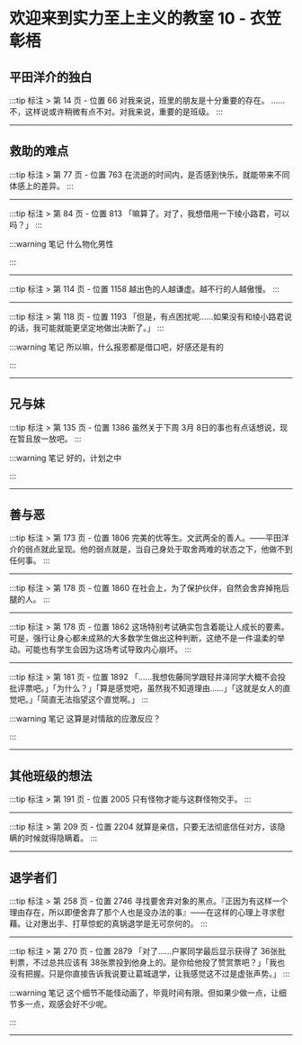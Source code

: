 # 欢迎来到实力至上主义的教室 10 - 衣笠彰梧

## 平田洋介的独白 

:::tip 标注 > 第 14 页 - 位置 66
对我来说，班里的朋友是十分重要的存在。 ……不，这样说或许稍微有点不对。对我来说，重要的是班级。
:::

---

## 救助的难点 

:::tip 标注 > 第 77 页 - 位置 763
在流逝的时间内，是否感到快乐，就能带来不同体感上的差异。
:::

---

:::tip 标注 > 第 84 页 - 位置 813
「嘛算了。对了，我想借用一下绫小路君，可以吗？」
:::

:::warning 笔记
什么物化男性

:::

---

:::tip 标注 > 第 114 页 - 位置 1158
越出色的人越谦虚。越不行的人越傲慢。
:::

---

:::tip 标注 > 第 118 页 - 位置 1193
「但是，有点困扰呢……如果没有和绫小路君说的话，我可能就能更坚定地做出决断了。」
:::

:::warning 笔记
所以嘛，什么报恩都是借口吧，好感还是有的

:::

---

## 兄与妹 

:::tip 标注 > 第 135 页 - 位置 1386
虽然关于下周 3月 8日的事也有点话想说，现在暂且放一放吧。
:::

:::warning 笔记
好的，计划之中

:::

---

## 善与恶 

:::tip 标注 > 第 173 页 - 位置 1806
完美的优等生。文武两全的善人。——平田洋介的弱点就此呈现。他的弱点就是，当自己身处于取舍两难的状态之下，他做不到任何事。
:::

---

:::tip 标注 > 第 178 页 - 位置 1860
在社会上，为了保护伙伴，自然会舍弃掉拖后腿的人。
:::

---

:::tip 标注 > 第 178 页 - 位置 1862
这场特别考试确实包含着能让人成长的要素。可是，强行让身心都未成熟的大多数学生做出这种判断，这绝不是一件温柔的举动。可能也有学生会因为这场考试导致内心崩坏。
:::

---

:::tip 标注 > 第 181 页 - 位置 1892
「……我想佐藤同学跟轻井泽同学大概不会投批评票吧。」「为什么？」「算是感觉吧，虽然我不知道理由……」「这就是女人的直觉吧。」「简直无法指望这个直觉啊。」
:::

:::warning 笔记
这算是对情敌的应激反应？

:::

---

## 其他班级的想法 

:::tip 标注 > 第 191 页 - 位置 2005
只有怪物才能与这群怪物交手。
:::

---

:::tip 标注 > 第 209 页 - 位置 2204
就算是亲信，只要无法彻底信任对方，该隐瞒的时候就得隐瞒着。
:::

---

## 退学者们 

:::tip 标注 > 第 258 页 - 位置 2746
寻找要舍弃对象的黑点。『正因为有这样一个理由存在，所以即便舍弃了那个人也是没办法的事』——在这样的心理上寻求慰藉。让对惠出手、打草惊蛇的真锅退学是无可奈何的。
:::

---

:::tip 标注 > 第 270 页 - 位置 2879
「对了……户冢同学最后显示获得了 36张批判票，不过总共应该有 38张票投到他身上的。是你给他投了赞赏票吧？」「我也没有把握。只是你直接告诉我说要让葛城退学，让我感觉这不过是虚张声势。」
:::

:::warning 笔记
这个细节不能怪动画了，毕竟时间有限。但如果少做一点，让细节多一点，观感会好不少呢。

:::

---

